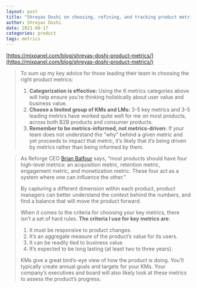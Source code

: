 ```yaml
---
layout: post
title: "Shreyas Doshi on choosing, refining, and tracking product metrics"
author: Shreyas Doshi
date: 2021-08-17
categories: product
tags: metrics
---
```

[https://mixpanel.com/blog/shreyas-doshi-product-metrics/](https://mixpanel.com/blog/shreyas-doshi-product-metrics/)

> To sum up my key advice for those leading their team in choosing the right product metrics:
>
> 1. **Categorization is effective:** Using the 6 metrics categories above will help ensure you’re thinking holistically about user value and business value. 
> 2. **Choose a limited group of KMs and LMs:** 3-5 key metrics and 3-5 leading metrics have worked quite well for me on most products, across both B2B products and consumer products.
> 3. **Remember to be metrics-informed, not metrics-driven:** If your team does not understand the “why” behind a given metric and yet proceeds to impact that metric, it’s likely that it’s being driven by metrics rather than being informed by them.

> As Reforge CEO [Brian Balfour](https://mixpanel.com/content/guide-to-product-analytics/chapter_1/#metrics-measure-product-success) says, “most products should have four high-level metrics: an acquisition metric, retention metric, engagement metric, and monetization metric. These four act as a system where one can influence the other.”
>
> By capturing a different dimension within each product, product managers can better understand the context behind the numbers, and find a balance that will move the product forward. 
>
> When it comes to the criteria for choosing your key metrics, there isn’t a set of hard rules. **The criteria I use for key metrics are**:
>
> 1. It must be responsive to product changes.
> 2. It’s an aggregate measure of the product’s value for its users.
> 3. It can be readily tied to business value.
> 4. It’s expected to be long lasting (at least two to three years).
>
> KMs give a great bird’s-eye view of how the product is doing. You’ll typically create annual goals and targets for your KMs. Your company’s executives and board will also likely look at these metrics to assess the product’s progress. 
